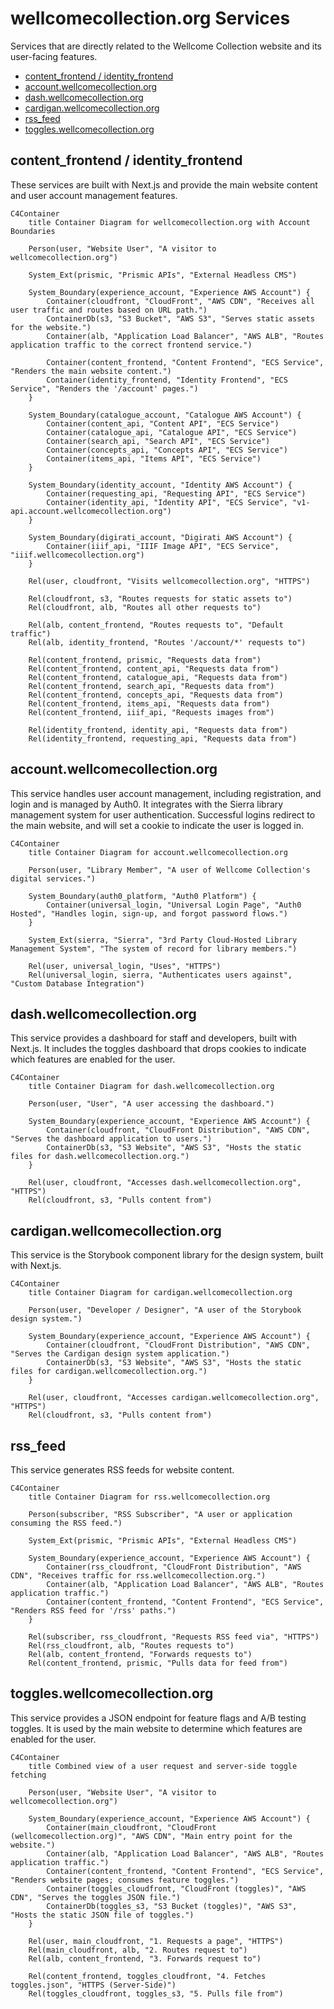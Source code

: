 # wellcomecollection.org Services

Services that are directly related to the Wellcome Collection website and its user-facing features.

- [content_frontend / identity_frontend](#content_frontend-identity_frontend)
- [account.wellcomecollection.org](#accountwellcomecollectionorg)
- [dash.wellcomecollection.org](#dashwellcomecollectionorg)
- [cardigan.wellcomecollection.org](#cardiganwellcomecollectionorg)
- [rss_feed](#rss_feed)
- [toggles.wellcomecollection.org](#toggleswellcomecollectionorg)

## content_frontend / identity_frontend

These services are built with Next.js and provide the main website content and user account management features.

```mermaid
C4Container
    title Container Diagram for wellcomecollection.org with Account Boundaries

    Person(user, "Website User", "A visitor to wellcomecollection.org")

    System_Ext(prismic, "Prismic APIs", "External Headless CMS")

    System_Boundary(experience_account, "Experience AWS Account") {
        Container(cloudfront, "CloudFront", "AWS CDN", "Receives all user traffic and routes based on URL path.")
        ContainerDb(s3, "S3 Bucket", "AWS S3", "Serves static assets for the website.")
        Container(alb, "Application Load Balancer", "AWS ALB", "Routes application traffic to the correct frontend service.")

        Container(content_frontend, "Content Frontend", "ECS Service", "Renders the main website content.")
        Container(identity_frontend, "Identity Frontend", "ECS Service", "Renders the '/account' pages.")
    }

    System_Boundary(catalogue_account, "Catalogue AWS Account") {
        Container(content_api, "Content API", "ECS Service")
        Container(catalogue_api, "Catalogue API", "ECS Service")
        Container(search_api, "Search API", "ECS Service")
        Container(concepts_api, "Concepts API", "ECS Service")
        Container(items_api, "Items API", "ECS Service")
    }

    System_Boundary(identity_account, "Identity AWS Account") {
        Container(requesting_api, "Requesting API", "ECS Service")
        Container(identity_api, "Identity API", "ECS Service", "v1-api.account.wellcomecollection.org")
    }

    System_Boundary(digirati_account, "Digirati AWS Account") {
        Container(iiif_api, "IIIF Image API", "ECS Service", "iiif.wellcomecollection.org")
    }

    Rel(user, cloudfront, "Visits wellcomecollection.org", "HTTPS")

    Rel(cloudfront, s3, "Routes requests for static assets to")
    Rel(cloudfront, alb, "Routes all other requests to")

    Rel(alb, content_frontend, "Routes requests to", "Default traffic")
    Rel(alb, identity_frontend, "Routes '/account/*' requests to")

    Rel(content_frontend, prismic, "Requests data from")
    Rel(content_frontend, content_api, "Requests data from")
    Rel(content_frontend, catalogue_api, "Requests data from")
    Rel(content_frontend, search_api, "Requests data from")
    Rel(content_frontend, concepts_api, "Requests data from")
    Rel(content_frontend, items_api, "Requests data from")
    Rel(content_frontend, iiif_api, "Requests images from")

    Rel(identity_frontend, identity_api, "Requests data from")
    Rel(identity_frontend, requesting_api, "Requests data from")
```

## account.wellcomecollection.org

This service handles user account management, including registration, and login and is managed by Auth0. It integrates with the Sierra library management system for user authentication. Successful logins redirect to the main website, and will set a cookie to indicate the user is logged in.

```mermaid
C4Container
    title Container Diagram for account.wellcomecollection.org

    Person(user, "Library Member", "A user of Wellcome Collection's digital services.")

    System_Boundary(auth0_platform, "Auth0 Platform") {
        Container(universal_login, "Universal Login Page", "Auth0 Hosted", "Handles login, sign-up, and forgot password flows.")
    }

    System_Ext(sierra, "Sierra", "3rd Party Cloud-Hosted Library Management System", "The system of record for library members.")

    Rel(user, universal_login, "Uses", "HTTPS")
    Rel(universal_login, sierra, "Authenticates users against", "Custom Database Integration")
```

## dash.wellcomecollection.org

This service provides a dashboard for staff and developers, built with Next.js. It includes the toggles dashboard that drops cookies to indicate which features are enabled for the user.

```mermaid
C4Container
    title Container Diagram for dash.wellcomecollection.org

    Person(user, "User", "A user accessing the dashboard.")

    System_Boundary(experience_account, "Experience AWS Account") {
        Container(cloudfront, "CloudFront Distribution", "AWS CDN", "Serves the dashboard application to users.")
        ContainerDb(s3, "S3 Website", "AWS S3", "Hosts the static files for dash.wellcomecollection.org.")
    }

    Rel(user, cloudfront, "Accesses dash.wellcomecollection.org", "HTTPS")
    Rel(cloudfront, s3, "Pulls content from")
```

## cardigan.wellcomecollection.org

This service is the Storybook component library for the design system, built with Next.js.

```mermaid
C4Container
    title Container Diagram for cardigan.wellcomecollection.org

    Person(user, "Developer / Designer", "A user of the Storybook design system.")

    System_Boundary(experience_account, "Experience AWS Account") {
        Container(cloudfront, "CloudFront Distribution", "AWS CDN", "Serves the Cardigan design system application.")
        ContainerDb(s3, "S3 Website", "AWS S3", "Hosts the static files for cardigan.wellcomecollection.org.")
    }

    Rel(user, cloudfront, "Accesses cardigan.wellcomecollection.org", "HTTPS")
    Rel(cloudfront, s3, "Pulls content from")
```

## rss_feed

This service generates RSS feeds for website content.

```mermaid
C4Container
    title Container Diagram for rss.wellcomecollection.org

    Person(subscriber, "RSS Subscriber", "A user or application consuming the RSS feed.")

    System_Ext(prismic, "Prismic APIs", "External Headless CMS")

    System_Boundary(experience_account, "Experience AWS Account") {
        Container(rss_cloudfront, "CloudFront Distribution", "AWS CDN", "Receives traffic for rss.wellcomecollection.org.")
        Container(alb, "Application Load Balancer", "AWS ALB", "Routes application traffic.")
        Container(content_frontend, "Content Frontend", "ECS Service", "Renders RSS feed for '/rss' paths.")
    }

    Rel(subscriber, rss_cloudfront, "Requests RSS feed via", "HTTPS")
    Rel(rss_cloudfront, alb, "Routes requests to")
    Rel(alb, content_frontend, "Forwards requests to")
    Rel(content_frontend, prismic, "Pulls data for feed from")
```

## toggles.wellcomecollection.org

This service provides a JSON endpoint for feature flags and A/B testing toggles. It is used by the main website to determine which features are enabled for the user.

```mermaid
C4Container
    title Combined view of a user request and server-side toggle fetching

    Person(user, "Website User", "A visitor to wellcomecollection.org")

    System_Boundary(experience_account, "Experience AWS Account") {
        Container(main_cloudfront, "CloudFront (wellcomecollection.org)", "AWS CDN", "Main entry point for the website.")
        Container(alb, "Application Load Balancer", "AWS ALB", "Routes application traffic.")
        Container(content_frontend, "Content Frontend", "ECS Service", "Renders website pages; consumes feature toggles.")
        Container(toggles_cloudfront, "CloudFront (toggles)", "AWS CDN", "Serves the toggles JSON file.")
        ContainerDb(toggles_s3, "S3 Bucket (toggles)", "AWS S3", "Hosts the static JSON file of toggles.")
    }

    Rel(user, main_cloudfront, "1. Requests a page", "HTTPS")
    Rel(main_cloudfront, alb, "2. Routes request to")
    Rel(alb, content_frontend, "3. Forwards request to")

    Rel(content_frontend, toggles_cloudfront, "4. Fetches toggles.json", "HTTPS (Server-Side)")
    Rel(toggles_cloudfront, toggles_s3, "5. Pulls file from")
```